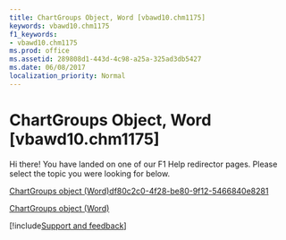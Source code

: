 ```yaml
---
title: ChartGroups Object, Word [vbawd10.chm1175]
keywords: vbawd10.chm1175
f1_keywords:
- vbawd10.chm1175
ms.prod: office
ms.assetid: 289808d1-443d-4c98-a25a-325ad3db5427
ms.date: 06/08/2017
localization_priority: Normal
---
```



# ChartGroups Object, Word [vbawd10.chm1175]

Hi there! You have landed on one of our F1 Help redirector pages. Please select the topic you were looking for below.

[ChartGroups object (Word)df80c2c0-4f28-be80-9f12-5466840e8281](http://msdn.microsoft.com/library/df80c2c0-4f28-be80-9f12-5466840e8281%28Office.15%29.aspx)

[ChartGroups object (Word)](http://msdn.microsoft.com/library/37136fbd-8740-c817-9666-993bc5d4c847%28Office.15%29.aspx)

[!include[Support and feedback](~/includes/feedback-boilerplate.md)]